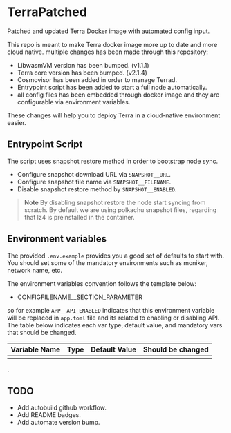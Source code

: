 # TerraPatched
Patched and updated Terra Docker image with automated config input.

This repo is meant to make Terra docker image more up to date and more cloud native.
multiple changes has been made through this repository:

- LibwasmVM version has been bumped. (v1.1.1)
- Terra core version has been bumped. (v2.1.4)
 - Cosmovisor has been added in order to manage Terrad.
 - Entrypoint script has been added to start a full node automatically.
 - all config files has been embedded through docker image and they are configurable via environment variables.


These changes will help you to deploy Terra in a cloud-native environment easier.

## Entrypoint Script

The script uses snapshot restore method in order to bootstrap node sync.
 - Configure snapshot download URL via `SNAPSHOT__URL`.
 - Configure snapshot file name via `SNAPSHOT__FILENAME`.
 - Disable snapshot restore method by `SNAPSHOT__ENABLED`.

>**Note**
> By disabling snapshot restore the node start syncing from scratch.
> By default we are using polkachu snapshot files, regarding that lz4 is preinstalled in the container.

## Environment variables

The provided `.env.example` provides you a good set of defaults to start with. You should set some of the mandatory environments such as moniker, network name, etc.

The environment variables convention follows the template below:
 - CONFIGFILENAME__SECTION_PARAMETER

so for example `APP__API_ENABLED` indicates that this environment variable will be replaced in `app.toml` file and its related to enabling or disabling API. The table below indicates each var type, default value, and mandatory vars that should be changed.

| Variable Name | Type | Default Value | Should be changed |
|--|--|--|--|
|  |  |  |
 
.

## TODO

 - Add autobuild github workflow.
 - Add README badges.
 - Add automate version bump.

